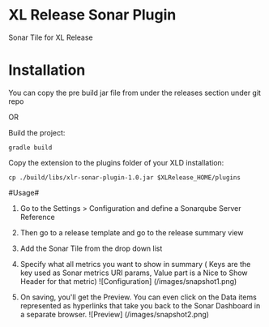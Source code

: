 # XL Release Sonar Plugin
Sonar Tile for XL Release


# Installation #

You can copy the pre build jar file from under the releases section under git repo

OR 

Build the project:
```
gradle build
```

Copy the extension to the plugins folder of your XLD installation:
```
cp ./build/libs/xlr-sonar-plugin-1.0.jar $XLRelease_HOME/plugins
```


#Usage#

1. Go to the Settings > Configuration and define a Sonarqube Server Reference
2. Then go to a release template and go to the release summary view
3. Add the Sonar Tile from the drop down list
4. Specify what all metrics you want to show in summary ( Keys are the key used as Sonar metrics URI params, Value part is a Nice to Show Header for that metric)
![Configuration] (/images/snapshot1.png)

5. On saving, you'll get the Preview. You can even click on the Data items represented as hyperlinks that take you back to the Sonar Dashboard in a separate browser. 
![Preview] (/images/snapshot2.png)
